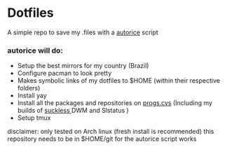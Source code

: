 # Dotfiles

A simple repo to save my .files with a [autorice](https://github.com/stealthHat/.dotfiles/blob/master/install/autorice-deploy) script

### autorice will do:
  * Setup the best mirrors for my country (Brazil)
  * Configure pacman to look pretty
  * Makes symbolic links of my dotfiles to $HOME (within their respective folders)
  * Install yay
  * Install all the packages and repositories on [progs.cvs](https://github.com/stealthHat/.dotfiles/blob/master/install/progs.csv) (Including my builds of [suckless ](https://suckless.org/) DWM and Slstatus )
  * Setup tmux

disclaimer:
   only tested on Arch linux (fresh install is recommended)
   this repository needs to be in $HOME/git for the autorice script works
